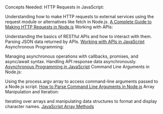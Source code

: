 Concepts Needed:
HTTP Requests in JavaScript:

Understanding how to make HTTP requests to external services using the request module or alternatives like fetch in Node.js.
[A Complete Guide to Making HTTP Requests in Node.js](https://www.memberstack.com/blog/node-http-request)
Working with APIs:

Understanding the basics of RESTful APIs and how to interact with them.
Parsing JSON data returned by APIs.
[Working with APIs in JavaScript](https://developer.mozilla.org/en-US/docs/Learn/JavaScript/Client-side_web_APIs/Introduction)
Asynchronous Programming:

Managing asynchronous operations with callbacks, promises, and async/await syntax.
Handling API response data asynchronously.
[Asynchronous Programming in JavaScript](https://developer.mozilla.org/en-US/docs/Learn/JavaScript/Asynchronous)
Command Line Arguments in Node.js:

Using the process.argv array to access command-line arguments passed to a Node.js script.
[How to Parse Command Line Arguments in Node.js](https://tecadmin.net/how-to-parse-command-line-arguments-in-nodejs/)
Array Manipulation and Iteration:

Iterating over arrays and manipulating data structures to format and display character names.
[JavaScript Array Methods](https://developer.mozilla.org/en-US/docs/Web/JavaScript/Reference/Global_Objects/Array)
